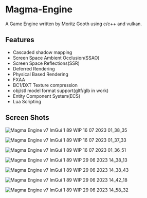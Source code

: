 # Magma-Engine
A Game Engine written by Moritz Gooth using c/c++ and vulkan.

## Features
- Cascaded shadow mapping
- Screen Space Ambient Occlusion(SSAO)
- Screen Space Reflections(SSR)
- Deferred Rendering
- Physical Based Rendering
- FXAA
- BC1/DXT Texture compression
- obj/stl model format support(gltf/glb in work)
- Entity Component System(ECS)
- Lua Scripting

## Screen Shots
![Magma Engine v7 ImGui 1 89 WIP 16 07 2023 01_38_35](https://github.com/Mori-TM/Magma-Engine/assets/55063400/d3e39864-71d5-48fa-823f-aab212ef88ab)

![Magma Engine v7 ImGui 1 89 WIP 16 07 2023 01_37_33](https://github.com/Mori-TM/Magma-Engine/assets/55063400/856853fb-2616-4bdb-976f-8baaac1c15b3)

![Magma Engine v7 ImGui 1 89 WIP 16 07 2023 01_36_51](https://github.com/Mori-TM/Magma-Engine/assets/55063400/2217b0a1-cc5f-4078-8734-4b12114ae583)

![Magma Engine v7 ImGui 1 89 WIP 29 06 2023 14_38_13](https://github.com/Mori-TM/Magma-Engine/assets/55063400/8632024a-b322-4f0d-8285-11127a842f83)

![Magma Engine v7 ImGui 1 89 WIP 29 06 2023 14_38_43](https://github.com/Mori-TM/Magma-Engine/assets/55063400/4c2b3b6e-3f21-42d3-9b6d-f16fc9e56743)

![Magma Engine v7 ImGui 1 89 WIP 29 06 2023 14_42_18](https://github.com/Mori-TM/Magma-Engine/assets/55063400/ebcf98bd-a4c8-460a-9a1d-1889203b3458)

![Magma Engine v7 ImGui 1 89 WIP 29 06 2023 14_58_32](https://github.com/Mori-TM/Magma-Engine/assets/55063400/af0f33fa-bd78-41cf-8dca-2c0c25d308ee)
